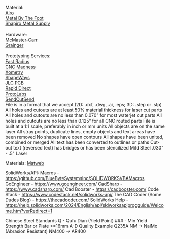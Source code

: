 Material:\
 [Alro](https://www.alro.com/)\
 [Metal By The Foot](https://metalbythefoot.com/)\
 [Shapiro Metal Supply](https://www.shapirosupply.com/)\
\
Hardware:\
  [McMaster-Carr](https://www.mcmaster.com/)\
  [Grainger](https://www.grainger.com/)\
 \
Prototyping Services:\
  [Fast Radius](https://fastradius.com/pro/)\
  [CNC Madness](https://cncmadness.com/)\
  [Xometry](https://www.xometry.com/)\
  [ShapeWays](https://www.shapeways.com/)\
  [JLC PCB](https://jlc3dp.com/)\
  [Rapid Direct](https://www.rapiddirect.com/)\
  [ProtoLabs](https://www.protolabs.com/)\
  [SendCutSend](https://sendcutsend.com/)\
    File is in a format that we accept (2D: .dxf, .dwg, .ai, .eps; 3D: .step or .stp)
    All holes and cutouts are at least 50% material thickness for laser cut parts
    All holes and cutouts are no less than 0.070” for most waterjet cut parts
    All holes and cutouts are no less than 0.125” for all CNC routed parts
    File is built at a 1:1 scale, preferably in inch or mm units
    All objects are on the same layer
    All stray points, duplicate lines, empty objects and text areas have been removed
    No shapes have open contours
    All shapes have been united, combined or merged
    All text has been converted to outlines or paths
    Cut-out text (reversed text) has bridges or has been stencilized
    Mild Steel .030" - .5" Laser   

Materials:
        [Matweb](https://matweb.com/)

SolidWorks/API:
  Macros - https://github.com/BlueByteSystemsInc/SOLIDWORKSVBAMacros
  GoEngineer - https://www.goengineer.com/
  CadSharp - https://www.cadsharp.com/
  Cad Booster - https://cadbooster.com/
  Code Stack - https://www.codestack.net/solidworks-api/
  The CAD Coder (Some Dudes Blog) - https://thecadcoder.com/
  SolidWorks Help - https://help.solidworks.com/2024/English/api/sldworksapiprogguide/Welcome.htm?verRedirect=1

Chinese Steel Standards
    Q - Qufu Dian (Yield Point)
      ### - Min Yield Strength Bar or Plate <=16mm
      A-D Quality
      Example Q235A
    NM -> NaiMo (Abrasion Resistant)
      NM400 -> AR400

